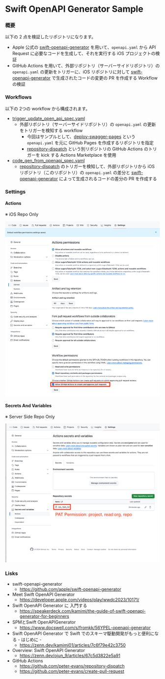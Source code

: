 # Swift OpenAPI Generator Sample

### 概要

以下の 2 点を検証したリポジトリになります。

- Apple 公式の [swift-openapi-generator](https://github.com/apple/swift-openapi-generator) を用いて、`openapi.yaml` から API Request に必要なコードを生成して、それを実行する iOS プロジェクトの検証
- GitHub Actions を用いて、外部リポジトリ（サーバーサイドリポジトリ）の `openapi.yaml` の更新をトリガーに、iOS リポジトリに対して [swift-openapi-generator](https://github.com/apple/swift-openapi-generator) で生成されたコードの変更の PR を作成する Workflow の検証

### Workflows

以下の 2つの workflow から構成されます。

- [trigger_update_open_api_spec.yaml](https://github.com/suguruTakahashi-1234/swift-openapi-gen-sample/actions/workflows/trigger_update_open_api_spec.yaml)
  - 外部リポジトリ（サーバーサイドリポジトリ）の `openapi.yaml` の更新をトリガーを検知する workflow
    - 今回はサンプルとして、[deploy-swagger-pages](https://github.com/suguruTakahashi-1234/deploy-swagger-pages) という  `openapi.yaml` を元に GitHub Pages を作成するリポジトリを指定
    - [repository-dispatch](https://github.com/peter-evans/repository-dispatch) という別リポジトリの GitHub Actions のトリガーを kick する Actions Marketplace を使用
- [code_gen_from_openapi_spec.yaml](https://github.com/suguruTakahashi-1234/swift-openapi-gen-sample/actions/workflows/code_gen_from_openapi_spec.yaml)
  - [repository-dispatch](https://github.com/peter-evans/repository-dispatch) のトリガーを検知して、外部リポジトリから iOS リポジトリ（このリポジトリ）の `openapi.yaml` の差分と [swift-openapi-generator](https://github.com/apple/swift-openapi-generator) によって生成されるコードの差分の PR を作成する

### Settings

#### Actions

※ iOS Repo Only

![](./assets/actions.png)

#### Secrets And Variables

※ Server Side Repo Only

![](./assets/actions_secrets_and_variables.png)

### Lisks

- swift-openapi-generator
  - https://github.com/apple/swift-openapi-generator
- Meet Swift OpenAPI Generator
  - https://developer.apple.com/videos/play/wwdc2023/10171/
- Swift OpenAPI Generator に 入門する
  - https://speakerdeck.com/kamimi/the-guide-of-swift-openapi-generator-for-beginners
- SPMとSwift OpenAPIGenerator
  - https://www.docswell.com/s/fromkk/56YPEL-openapi-generator
- Swift OpenAPI Generator で Swift でのスキーマ駆動開発がもっと便利になる - はじめに -
  - https://zenn.dev/kamimi01/articles/7c6f79e42c3750
- Overview: Swift OpenAPI Generator
  - https://zenn.dev/ojun_9/articles/67c5d3822e5a91
- GitHub Actions
  - https://github.com/peter-evans/repository-dispatch
  - https://github.com/peter-evans/create-pull-request
